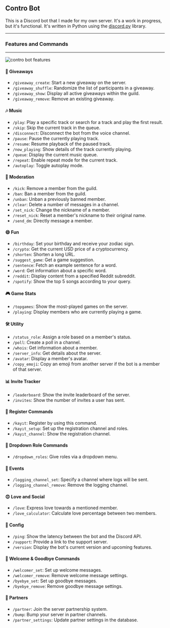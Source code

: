## Contro Bot

This is a Discord bot that I made for my own server. It's a work in progress, but it's functional. It's written in Python using the [discord.py](https://discordpy.readthedocs.io/en/stable/index.html) library.

---

### Features and Commands

---

![contro bot features](https://i.imgur.com/yVG7wtx.jpeg)

#### 🎉 **Giveaways**
- `/giveaway_create`: Start a new giveaway on the server.
- `/giveaway_shuffle`: Randomize the list of participants in a giveaway.
- `/giveaway_show`: Display all active giveaways within the guild.
- `/giveaway_remove`: Remove an existing giveaway.

#### 🎶 **Music**
- `/play`: Play a specific track or search for a track and play the first result.
- `/skip`: Skip the current track in the queue.
- `/disconnect`: Disconnect the bot from the voice channel.
- `/pause`: Pause the currently playing track.
- `/resume`: Resume playback of the paused track.
- `/now_playing`: Show details of the track currently playing.
- `/queue`: Display the current music queue.
- `/repeat`: Enable repeat mode for the current track.
- `/autoplay`: Toggle autoplay mode.

#### 👮 **Moderation**
- `/kick`: Remove a member from the guild.
- `/ban`: Ban a member from the guild.
- `/unban`: Unban a previously banned member.
- `/clear`: Delete a number of messages in a channel.
- `/set_nick`: Change the nickname of a member.
- `/reset_nick`: Reset a member's nickname to their original name.
- `/send_dm`: Directly message a member.

#### 😄 **Fun**
- `/birthday`: Set your birthday and receive your zodiac sign.
- `/crypto`: Get the current USD price of a cryptocurrency.
- `/shorten`: Shorten a long URL.
- `/suggest_game`: Get a game suggestion.
- `/sentence`: Fetch an example sentence for a word.
- `/word`: Get information about a specific word.
- `/reddit`: Display content from a specified Reddit subreddit.
- `/spotify`: Show the top 5 songs according to your query.

#### 🎮 **Game Stats**
- `/topgames`: Show the most-played games on the server.
- `/playing`: Display members who are currently playing a game.

#### 🛠️ **Utility**
- `/status_role`: Assign a role based on a member's status.
- `/poll`: Create a poll in a channel.
- `/whois`: Get information about a member.
- `/server_info`: Get details about the server.
- `/avatar`: Display a member's avatar.
- `/copy_emoji`: Copy an emoji from another server if the bot is a member of that server.

#### 📊 **Invite Tracker**
- `/leaderboard`: Show the invite leaderboard of the server.
- `/invites`: Show the number of invites a user has sent.

#### 📝 **Register Commands**
- `/kayıt`: Register by using this command.
- `/kayıt_setup`: Set up the registration channel and roles.
- `/kayıt_channel`: Show the registration channel.
  
#### 💬 **Dropdown Role Commands**
- `/dropdown_roles`: Give roles via a dropdown menu.
  
#### 📝 **Events**
- `/logging_channel_set`: Specify a channel where logs will be sent.
- `/logging_channel_remove`: Remove the logging channel.

#### 😍 **Love and Social**
- `/love`: Express love towards a mentioned member.
- `/love_calculator`: Calculate love percentage between two members.

#### 🔄 **Config**
- `/ping`: Show the latency between the bot and the Discord API.
- `/support`: Provide a link to the support server.
- `/version`: Display the bot's current version and upcoming features.

#### 👋 **Welcome & Goodbye Commands**
- `/welcomer_set`: Set up welcome messages.
- `/welcomer_remove`: Remove welcome message settings.
- `/byebye_set`: Set up goodbye messages.
- `/byebye_remove`: Remove goodbye message settings.

#### 🤝 **Partners**
- `/partner`: Join the server partnership system.
- `/bump`: Bump your server in partner channels.
- `/partner_settings`: Update partner settings in the database.

